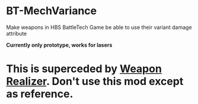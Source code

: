 # BT-MechVariance
Make weapons in HBS BattleTech Game be able to use their variant damage attribute

**Currently only prototype, works for lasers**


# This is superceded by [Weapon Realizer](https://github.com/janxious/BT-WeaponRealizer). Don't use this mod except as reference.

